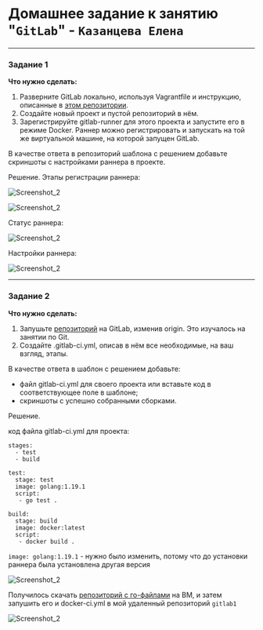 # Домашнее задание к занятию "`GitLab`" - `Казанцева Елена`
---

### Задание 1

**Что нужно сделать:**

1. Разверните GitLab локально, используя Vagrantfile и инструкцию, описанные в [этом репозитории](https://github.com/netology-code/sdvps-materials/tree/main/gitlab).   
2. Создайте новый проект и пустой репозиторий в нём.
3. Зарегистрируйте gitlab-runner для этого проекта и запустите его в режиме Docker. Раннер можно регистрировать и запускать на той же виртуальной машине, на которой запущен GitLab.

В качестве ответа в репозиторий шаблона с решением добавьте скриншоты с настройками раннера в проекте.


Решение.
Этапы регистрации раннера:

![Screenshot_2](https://github.com/ElenaKazantseva/homeworks/blob/hw-gitlab-1/img/1%20(2).jpg)

![Screenshot_2](https://github.com/ElenaKazantseva/homeworks/blob/hw-gitlab-1/img/1%20(3).jpg)

Статус раннера:

![Screenshot_2](https://github.com/ElenaKazantseva/homeworks/blob/hw-gitlab-1/img/1%20(1).jpg)

Настройки раннера:

![Screenshot_2](https://github.com/ElenaKazantseva/homeworks/blob/hw-gitlab-1/img/Screenshot_71%20(1).jpg)


---

### Задание 2

**Что нужно сделать:**

1. Запушьте [репозиторий](https://github.com/netology-code/sdvps-materials/tree/main/gitlab) на GitLab, изменив origin. Это изучалось на занятии по Git.
2. Создайте .gitlab-ci.yml, описав в нём все необходимые, на ваш взгляд, этапы.

В качестве ответа в шаблон с решением добавьте: 
   
 * файл gitlab-ci.yml для своего проекта или вставьте код в соответствующее поле в шаблоне; 
 * скриншоты с успешно собранными сборками.
 
Решение.

код файла gitlab-ci.yml для проекта:

```
stages:
  - test
  - build

test:
  stage: test
  image: golang:1.19.1
  script: 
   - go test .

build:
  stage: build
  image: docker:latest
  script:
   - docker build .
```

  `image: golang:1.19.1` - нужно было изменить, потому что до установки раннера была установлена другая версия

![Screenshot_2](https://github.com/ElenaKazantseva/homeworks/blob/hw-gitlab-1/img/Screenshot_71%20(8).jpg)


Получилось скачать [репозиторий с го-файлами](https://github.com/netology-code/sdvps-materials) на ВМ,
и затем запушить его и docker-ci.yml в мой удаленный репозиторий `gitlab1` 


![Screenshot_2](https://github.com/ElenaKazantseva/homeworks/blob/hw-gitlab-1/img/Screenshot_71%20(7).jpg)



 

 
